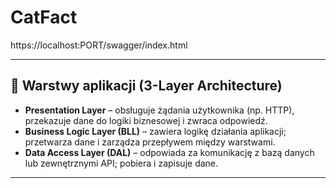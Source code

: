 # CatFact

https://localhost:PORT/swagger/index.html


---

## 🔧 Warstwy aplikacji (3-Layer Architecture)

* **Presentation Layer** – obsługuje żądania użytkownika (np. HTTP), przekazuje dane do logiki biznesowej i zwraca odpowiedź.
* **Business Logic Layer (BLL)** – zawiera logikę działania aplikacji; przetwarza dane i zarządza przepływem między warstwami.
* **Data Access Layer (DAL)** – odpowiada za komunikację z bazą danych lub zewnętrznymi API; pobiera i zapisuje dane.

---
